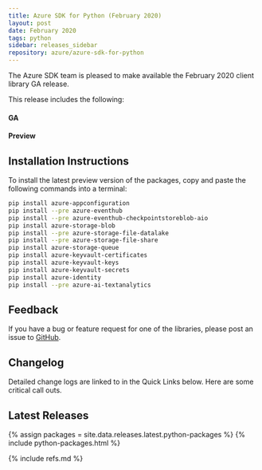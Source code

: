 ```yaml
---
title: Azure SDK for Python (February 2020)
layout: post
date: February 2020
tags: python
sidebar: releases_sidebar
repository: azure/azure-sdk-for-python
---
```


The Azure SDK team is pleased to make available the February 2020 client library GA release. 

This release includes the following:

#### GA


#### Preview



## Installation Instructions

To install the latest preview version of the packages, copy and paste the following commands into a terminal:

```bash
pip install azure-appconfiguration
pip install --pre azure-eventhub
pip install --pre azure-eventhub-checkpointstoreblob-aio
pip install azure-storage-blob
pip install --pre azure-storage-file-datalake
pip install --pre azure-storage-file-share
pip install azure-storage-queue
pip install azure-keyvault-certificates
pip install azure-keyvault-keys
pip install azure-keyvault-secrets
pip install azure-identity
pip install --pre azure-ai-textanalytics
```

## Feedback

If you have a bug or feature request for one of the libraries, please post an issue to [GitHub](https://github.com/azure/azure-sdk-for-python/issues).

## Changelog

Detailed change logs are linked to in the Quick Links below. Here are some critical call outs.


## Latest Releases

{% assign packages = site.data.releases.latest.python-packages %}
{% include python-packages.html %}

{% include refs.md %}
